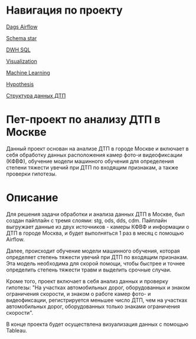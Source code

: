 # Навигация по проекту

[Dags Airflow](https://github.com/slava87VS/Project_Moscow_DTP/tree/main/finish/dags)

[Schema star](https://github.com/slava87VS/Project_Moscow_DTP/blob/main/finish/schema_database/shema_star.png)

[DWH SQL](https://github.com/slava87VS/Project_Moscow_DTP/blob/main/finish/sql/create_star.sql)

[Visualization](https://github.com/slava87VS/Project_Moscow_DTP/blob/main/finish/visualization/visualization.md)

[Machine Learning](https://github.com/slava87VS/Project_Moscow_DTP/blob/main/finish/ml/ml.ipynb)

[Hypothesis](https://colab.research.google.com/drive/1cEEkOUOoM7EHtv6q5NZpZy9-7DhlOwJd?usp=sharing)

[Структура данных ДТП](https://github.com/slava87VS/Project_Moscow_DTP/blob/main/finish/struktura_data_DTP.py)

# Пет-проект по анализу ДТП в Москве

Данный проект основан на анализе ДТП в городе Москве и включает в себя обработку данных расположения камер фото-и видеофиксации (КФВФ), обучение модели машинного обучения для определения степени тяжести увечий при ДТП по входящим признакам, а также проверки гипотезы.

# Описание

Для решения задачи обработки и анализа данных ДТП в Москве, был создан пайплайн с тремя слоями: stg, ods, dds, cdm. Пайплайн выгружает данные из двух источников - камеры КФВФ и информации о ДТП в городе Москва, и будет выполняться 1 раз в месяц с помощью Airflow.

Далее, происходит обучение модели машинного обучения, которая определяет степень тяжести увечий при ДТП по входящим признакам. Эта модель необходима для скорой помощи, чтобы быстрее и точнее определить степень тяжести травм и выделить срочные случаи.

Кроме того, проект включает в себя анализ данных и проверку гипотезы: "На участках автомобильных дорог, оборудованных и знаком ограничения скорости, и знаком о работе камер фото- и видеофиксации, регистрируется меньшее число ДТП, чем на участках автомобильных дорог, оборудованных только знаками ограничения скорости".

В конце проекта будет осуществлена визуализация данных с помощью Tableau.
